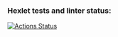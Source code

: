 ### Hexlet tests and linter status:
[![Actions Status](https://github.com/K0Hb/python-project-lvl3/workflows/hexlet-check/badge.svg)](https://github.com/K0Hb/python-project-lvl3/actions)
